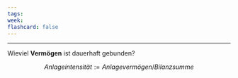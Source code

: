 ```yaml
---
tags:
week:
flashcard: false
---
```

***

Wieviel **Vermögen** ist dauerhaft gebunden?

$$Anlageintensität := Anlagevermögen / Bilanzsumme$$
